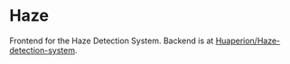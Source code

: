 # Haze

Frontend for the Haze Detection System. Backend is at [Huaperion/Haze-detection-system](https://gitee.com/Huaperion/Haze-detection-system).
